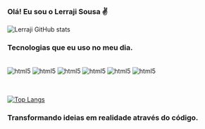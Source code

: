 ### Olá! Eu sou o Lerraji Sousa ✌️




![Lerraji GitHub stats](https://github-readme-stats.vercel.app/api?username=Lerraji-Sousa&show_icons=true&theme=tokyonight)


### Tecnologias que eu uso no meu dia.
<div style="display: inline_block"><br/>
    <img align="center" alt="html5"  src="https://img.shields.io/badge/HTML5-E34F26?style=for-the-badge&logo=html5&logoColor=white" />
    <img align="center" alt="html5" src="https://img.shields.io/badge/CSS3-1572B6?style=for-the-badge&logo=css3&logoColor=white" />
    <img align="center"alt="html5"  src="https://img.shields.io/badge/JavaScript-F7DF1E?style=for-the-badge&logo=javascript&logoColor=black" />
    <img align="center"alt="html5"  src="https://img.shields.io/badge/TypeScript-007ACC?style=for-the-badge&logo=typescript&logoColor=white" />
    <img align="center"alt="html5"  src="https://img.shields.io/badge/Node.js-43853D?style=for-the-badge&logo=node.js&logoColor=white" />
    <img align="center"alt="html5"  src="https://img.shields.io/badge/Python-14354C?style=for-the-badge&logo=python&logoColor=white" />
</div>
<br>


<br>


[![Top Langs](https://github-readme-stats.vercel.app/api/top-langs/?username=Lerraji-Sousa&layout=donut)](https://github.com/Lerraji-Sousa/github-readme-stats)

### Transformando ideias em realidade através do código.
